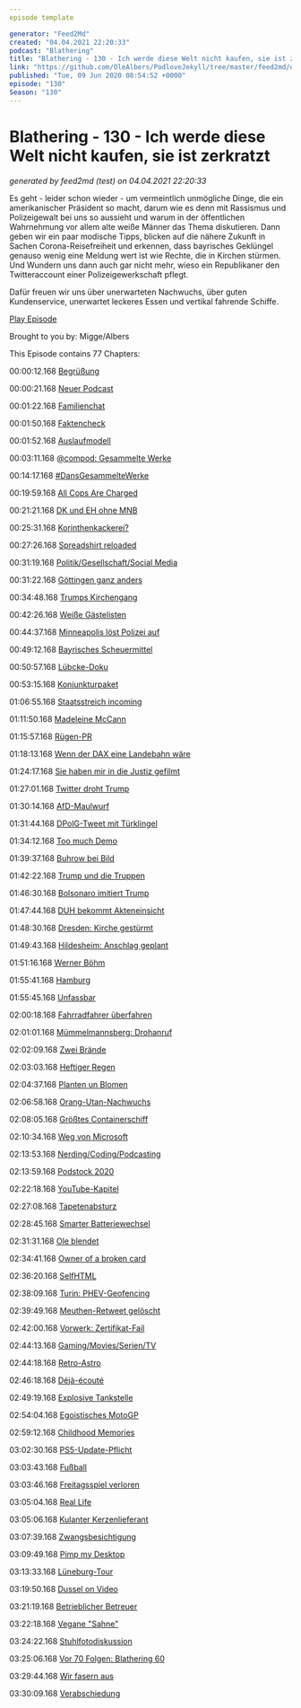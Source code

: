 ```yaml
---
episode template

generator: "Feed2Md"
created: "04.04.2021 22:20:33"
podcast: "Blathering"
title: "Blathering - 130 - Ich werde diese Welt nicht kaufen, sie ist zerkratzt"
link: "https://github.com/OleAlbers/PodloveJekyll/tree/master/feed2md/example/export/seasons/5/2020/6/Blathering___130___Ich_werde_diese_Welt_nicht_kaufen__sie_ist_zerkratzt.md"
published: "Tue, 09 Jun 2020 08:54:52 +0000"
episode: "130"
Season: "130"
---
```


# Blathering - 130 - Ich werde diese Welt nicht kaufen, sie ist zerkratzt
_generated by feed2md (test) on 04.04.2021 22:20:33_

Es geht - leider schon wieder - um vermeintlich unmögliche Dinge, die ein amerikanischer Präsident so macht, darum wie es denn mit Rassismus und Polizeigewalt bei uns so aussieht und warum in der öffentlichen Wahrnehmung vor allem alte weiße Männer das Thema diskutieren. Dann geben wir ein paar modische Tipps, blicken auf die nähere Zukunft in Sachen Corona-Reisefreiheit und erkennen, dass bayrisches Geklüngel genauso wenig eine Meldung wert ist wie Rechte, die in Kirchen stürmen. Und Wundern uns dann auch gar nicht mehr, wieso ein Republikaner den Twitteraccount einer Polizeigewerkschaft pflegt.

Dafür freuen wir uns über unerwarteten Nachwuchs, über guten Kundenservice, unerwartet leckeres Essen und vertikal fahrende Schiffe.

[Play Episode](https://www.blathering.de/podlove/file/1258/s/feed/c/mp3/blathering_130.mp3)

Brought to you by: Migge/Albers

This Episode contains 77 Chapters:


00:00:12.168 [Begrüßung]()

00:00:21.168 [Neuer Podcast](https://twitter.com/ploetzlichpirat)

00:01:22.168 [Familienchat](https://en.wikipedia.org/wiki/Gain_(electronics))

00:01:50.168 [Faktencheck]()

00:01:52.168 [Auslaufmodell](https://www.techbook.de/easylife/life-hacks/darum-laufen-batterien-manchmal-aus)

00:03:11.168 [@compod: Gesammelte Werke](https://twitter.com/search?q=(from%3Acompod)%20(%40blathering_pod)%20until%3A2020-06-09%20since%3A2020-06-02&src=typed_query&f=live)

00:14:17.168 [#DansGesammelteWerke](https://twitter.com/search?q=(from%3Aevildanwallace)%20(%40blathering_pod)%20until%3A2020-06-09%20since%3A2020-06-02&src=typed_query&f=live)

00:19:59.168 [All Cops Are Charged](https://minnesota.cbslocal.com/2020/06/03/george-floyd-death-derek-chauvins-murder-charge-upgraded-to-2nd-degree-unintentional-murder-3-other-officers-charged/)

00:21:21.168 [DK und EH ohne MNB](https://twitter.com/tmigge/status/1268264216542302209)

00:25:31.168 [Korinthenkackerei?](https://www.berliner-zeitung.de/kultur-vergnuegen/rezo-zerstoerung-der-presse-ein-faktencheck-li.85853?lid=true)

00:27:26.168 [Spreadshirt reloaded](https://twitter.com/tmigge/status/1269551079865364482)

00:31:19.168 [Politik/Gesellschaft/Social Media]()

00:31:22.168 [Göttingen ganz anders](https://taz.de/Corona-Hotspot-Goettingen/!5690836/)

00:34:48.168 [Trumps Kirchengang](https://threadreaderapp.com/thread/1267765381546029066.html)

00:42:26.168 [Weiße Gästelisten](https://twitter.com/jsprondel/status/1267840994533310465)

00:44:37.168 [Minneapolis löst Polizei auf](https://www.youtube.com/watch?v=Wf4cea5oObY)

00:49:12.168 [Bayrisches Scheuermittel](https://www.rnd.de/politik/andreas-scheuer-munchner-wahlgeschenk-ohne-absprache-D74M6AZKQNAV5GV4LWGXX6AJ3Y.html)

00:50:57.168 [Lübcke-Doku](https://www.daserste.de/information/reportage-dokumentation/dokus/sendung/toedlicher-hass-der-mordfall-walter-luebcke-112.html)

00:53:15.168 [Konjunkturpaket](https://www.zeit.de/gesellschaft/zeitgeschehen/2020-06/koaltionsausschuss-einigt-sich-ueber-konjunkturpaket)

01:06:55.168 [Staatsstreich incoming](https://www.spiegel.de/netzwelt/web/donald-trump-seine-strategien-fuer-den-staatsstreich-kolumne-a-ab1efdca-874c-4af9-9a02-2241be3467c1)

01:11:50.168 [Madeleine McCann](https://de.wikipedia.org/wiki/Vermisstenfall_Madeleine_McCann#Ermittlungen_gegen_Tatverd%C3%A4chtigen_im_Juni_2020)

01:15:57.168 [Rügen-PR](https://www.stern.de/politik/deutschland/der-deutsche-pr-rat-kritisiert-storymachine-9276590.html)

01:18:13.168 [Wenn der DAX eine Landebahn wäre](https://www.spiegel.de/wirtschaft/unternehmen/lufthansa-nicht-mehr-im-dax-gelistet-a-18284d42-1735-4b86-ab35-fc91d698ceb5)

01:24:17.168 [Sie haben mir in die Justiz gefilmt](https://netzpolitik.org/2020/video-berliner-justizbeamter-behindert-zdf-dreh-bei-prozess-gegen-einen-rechtsextremisten/)

01:27:01.168 [Twitter droht Trump](https://www.heise.de/news/Twitter-sperrt-Trump-Video-wegen-Urheberrechtsverletzung-4775443.html)

01:30:14.168 [AfD-Maulwurf](https://taz.de/Ermittlungen-gegen-Berliner-Beamten/!5690788/)

01:31:44.168 [DPolG-Tweet mit Türklingel](https://twitter.com/Storch_i/status/1269336135819571201)

01:34:12.168 [Too much Demo](https://twitter.com/PolizeiHamburg/status/1269251551815782402)

01:39:37.168 [Buhrow bei Bild](https://twitter.com/niggi/status/1268294958701821961)

01:42:22.168 [Trump und die Truppen](https://twitter.com/tmigge/status/1269700308470464513)

01:46:30.168 [Bolsonaro imitiert Trump](https://www.rnd.de/politik/who-brasilien-droht-mit-ruckzug-beitrage-seit-langerem-nicht-gezahlt-LRRSL7FY7P2X2IUBUJWN6JR26M.html)

01:47:44.168 [DUH bekommt Akteneinsicht](https://www.heise.de/news/Abgasbetrug-DUH-erstreitet-Akteneinsicht-im-Verkehrsministerium-4771952.html)

01:48:30.168 [Dresden: Kirche gestürmt](https://www.tag24.de/dresden/pegida-anhaenger-stuermen-in-dresdner-kreuzkirche-und-greifen-frauen-an-1535986)

01:49:43.168 [Hildesheim: Anschlag geplant](https://www.ndr.de/nachrichten/niedersachsen/hannover_weser-leinegebiet/21-Jaehriger-droht-mit-Terror-Anschlag-auf-Muslime,anschlagsdrohung100.html)

01:51:16.168 [Werner Böhm](https://de.wikipedia.org/wiki/Werner_B%C3%B6hm)

01:55:41.168 [Hamburg]()

01:55:45.168 [Unfassbar](https://www.zeit.de/hamburg/2020-06/demonstration-hamburg-anti-rassismus-polizei-festnahmen-minderjaehrige/komplettansicht)

02:00:18.168 [Fahrradfahrer überfahren](https://hamburg1.de/nachrichten/45073/Erneut_toedlicher_Fahrradunfall.html)

02:01:01.168 [Mümmelmannsberg: Drohanruf](https://hamburg1.de/nachrichten/45122/Drohanruf_Polizei_raeumt_Schule.html)

02:02:09.168 [Zwei Brände](https://www.spiegel.de/panorama/hamburg-brand-auf-ehemaligem-brauerei-gelaende-ausgebrochen-a-3cebee4f-556f-4d53-b7e4-32cb931569be)

02:03:03.168 [Heftiger Regen](https://hamburg1.de/nachrichten/45106/Ueberschwemmungen_nach_Gewitter.html)

02:04:37.168 [Planten un Blomen](https://www.ndr.de/geschichte/schauplaetze/Vor-85-Jahren-NS-Regime-eroeffnet-Planten-un-Blomen,plantenunblomen198.html)

02:06:58.168 [Orang-Utan-Nachwuchs](https://hamburg1.de/nachrichten/45116/Orang_Utan_Nachwuchs_im_Tierpark.html)

02:08:05.168 [Größtes Containerschiff](https://hamburg1.de/nachrichten/45137/Groesstes_Containerschiff_der_Welt_eingetroffen.html)

02:10:34.168 [Weg von Microsoft](https://www.golem.de/news/digitale-souveraenitaet-hamburg-will-weg-von-microsoft-produkten-2006-148843.html)

02:13:53.168 [Nerding/Coding/Podcasting]()

02:13:59.168 [Podstock 2020](https://podcast.podstock.de/2020/06/07/podstock-2020-ps014-remote-podstock/)

02:22:18.168 [YouTube-Kapitel](https://twitter.com/auphonic/status/1267777366966833152)

02:27:08.168 [Tapetenabsturz](https://petapixel.com/2020/06/03/if-you-set-this-photo-as-your-wallpaper-it-can-brick-your-android-phone/)

02:28:45.168 [Smarter Batteriewechsel](https://twitter.com/stammtischphilo/status/1267868633109315587)

02:31:31.168 [Ole blendet](https://twitter.com/stammtischphilo/status/1268127942049181701)

02:34:41.168 [Owner of a broken card](https://twitter.com/stammtischphilo/status/1268507989989888000)

02:36:20.168 [SelfHTML](https://wiki.selfhtml.org/)

02:38:09.168 [Turin: PHEV-Geofencing](https://www.golem.de/news/fiat-chrysler-geofencing-zwingt-plugin-hybride-in-den-elektromodus-2006-148889.html)

02:39:49.168 [Meuthen-Retweet gelöscht](https://twitter.com/extra3)

02:42:00.168 [Vorwerk: Zertifikat-Fail](https://www.golem.de/news/vorwerk-cloudprobleme-lassen-staubsaugerroboter-streiken-2006-148890.html)

02:44:13.168 [Gaming/Movies/Serien/TV]()

02:44:18.168 [Retro-Astro](https://twitter.com/stammtischphilo/status/1268676699388104705)

02:46:18.168 [Déjà-écouté](https://twitter.com/stammtischphilo/status/1268960216084819972)

02:49:19.168 [Explosive Tankstelle](https://twitter.com/stammtischphilo/status/1269031954688638977)

02:54:04.168 [Egoistisches MotoGP](https://milestone.it/)

02:59:12.168 [Childhood Memories](https://twitter.com/stammtischphilo/status/1269580000057065472)

03:02:30.168 [PS5-Update-Pflicht](https://www.golem.de/news/sony-the-last-of-us-2-wird-ps5-kompatibel-2006-148858.html)

03:03:43.168 [Fußball]()

03:03:46.168 [Freitagsspiel verloren](https://www.fcstpauli.com/news/die-stimmen-nach-dem-spiel-beim-vfl-bochum-1920/)

03:05:04.168 [Real Life]()

03:05:06.168 [Kulanter Kerzenlieferant](https://twitter.com/tmigge/status/1259717496418033665)

03:07:39.168 [Zwangsbesichtigung](https://twitter.com/stammtischphilo/status/1267822818428776448)

03:09:49.168 [Pimp my Desktop](https://twitter.com/tmigge/status/1269330716220895234)

03:13:33.168 [Lüneburg-Tour](https://twitter.com/tmigge/status/1269011109006229504)

03:19:50.168 [Dussel on Video](https://twitter.com/stammtischphilo/status/1268494669459132416)

03:21:19.168 [Betrieblicher Betreuer](https://twitter.com/stammtischphilo/status/1267797594975207426)

03:22:18.168 [Vegane "Sahne"](https://twitter.com/tmigge/status/1267828226933444611)

03:24:22.168 [Stuhlfotodiskussion](https://www.instagram.com/p/CA8LD57qv3Y/)

03:25:06.168 [Vor 70 Folgen: Blathering 60](https://www.blathering.de/2018/10/blathering-060-aufforstung/)

03:29:44.168 [Wir fasern aus]()

03:30:09.168 [Verabschiedung]()


